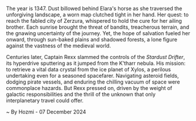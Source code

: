 
The year is 1347.  Dust billowed behind Elara's horse as she traversed the unforgiving landscape, a worn map clutched tight in her hand.  Her quest: to reach the fabled city of Zerzura, whispered to hold the cure for her ailing brother.  Each sunrise brought the threat of bandits, treacherous terrain, and the gnawing uncertainty of the journey. Yet, the hope of salvation fueled her onward, through sun-baked plains and shadowed forests, a lone figure against the vastness of the medieval world.

Centuries later, Captain Rexx slammed the controls of the *Stardust Drifter*, its hyperdrive sputtering as it jumped from the K'tharr nebula.  His mission: to retrieve a vital data crystal from the ice planet of Xylos, a perilous undertaking even for a seasoned spacefarer.  Navigating asteroid fields, dodging pirate vessels, and enduring the chilling vacuum of space were commonplace hazards.  But Rexx pressed on, driven by the weight of galactic responsibilities and the thrill of the unknown that only interplanetary travel could offer.

~ By Hozmi - 07 December 2024
